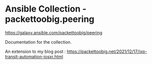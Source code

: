 # Ansible Collection - packettoobig.peering
https://galaxy.ansible.com/packettoobig/peering  

Documentation for the collection.  

An extension to my blog post : https://packettoobig.net/2021/12/17/ixp-transit-automation-iosxr.html
